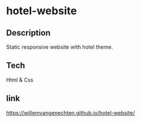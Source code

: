 # hotel-website

## Description

Static responsive website with hotel theme.

## Tech

Html & Css

## link

https://willemvangenechten.github.io/hotel-website/


